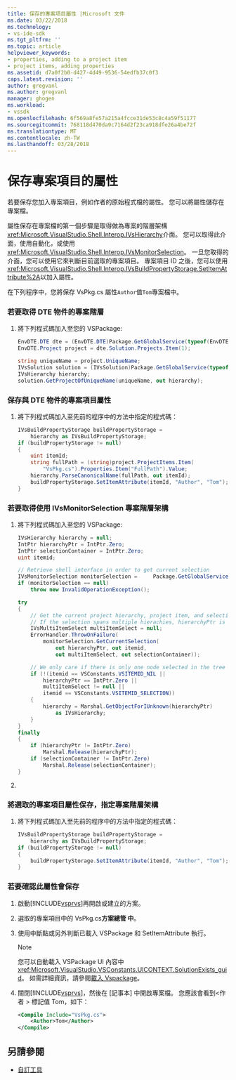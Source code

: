 ```yaml
---
title: 保存的專案項目屬性 |Microsoft 文件
ms.date: 03/22/2018
ms.technology:
- vs-ide-sdk
ms.tgt_pltfrm: ''
ms.topic: article
helpviewer_keywords:
- properties, adding to a project item
- project items, adding properties
ms.assetid: d7a0f2b0-d427-4d49-9536-54edfb37c0f3
caps.latest.revision: ''
author: gregvanl
ms.author: gregvanl
manager: ghogen
ms.workload:
- vssdk
ms.openlocfilehash: 6f569a8fe57a215a4fcce31de53c8c4a59f51177
ms.sourcegitcommit: 768118d470da9c7164d2f23ca918dfe26a4be72f
ms.translationtype: MT
ms.contentlocale: zh-TW
ms.lasthandoff: 03/28/2018
---
```

# <a name="persisting-the-property-of-a-project-item"></a>保存專案項目的屬性
若要保存您加入專案項目，例如作者的原始程式檔的屬性。 您可以將屬性儲存在專案檔。

 屬性保存在專案檔的第一個步驟是取得做為專案的階層架構<xref:Microsoft.VisualStudio.Shell.Interop.IVsHierarchy>介面。 您可以取得此介面，使用自動化，或使用<xref:Microsoft.VisualStudio.Shell.Interop.IVsMonitorSelection>。 一旦您取得的介面，您可以使用它來判斷目前選取的專案項目。 專案項目 ID 之後，您可以使用<xref:Microsoft.VisualStudio.Shell.Interop.IVsBuildPropertyStorage.SetItemAttribute%2A>以加入屬性。

 在下列程序中，您將保存 VsPkg.cs 屬性`Author`值`Tom`專案檔中。

### <a name="to-obtain-the-project-hierarchy-with-the-dte-object"></a>若要取得 DTE 物件的專案階層

1.  將下列程式碼加入至您的 VSPackage:

    ```csharp
    EnvDTE.DTE dte = (EnvDTE.DTE)Package.GetGlobalService(typeof(EnvDTE.DTE));
    EnvDTE.Project project = dte.Solution.Projects.Item(1);

    string uniqueName = project.UniqueName;
    IVsSolution solution = (IVsSolution)Package.GetGlobalService(typeof(SVsSolution));
    IVsHierarchy hierarchy;
    solution.GetProjectOfUniqueName(uniqueName, out hierarchy);
    ```

### <a name="to-persist-the-project-item-property-with-the-dte-object"></a>保存與 DTE 物件的專案項目屬性

1.  將下列程式碼加入至先前的程序中的方法中指定的程式碼：

    ```csharp
    IVsBuildPropertyStorage buildPropertyStorage =
        hierarchy as IVsBuildPropertyStorage;
    if (buildPropertyStorage != null)
    {
        uint itemId;
        string fullPath = (string)project.ProjectItems.Item(
            "VsPkg.cs").Properties.Item("FullPath").Value;
        hierarchy.ParseCanonicalName(fullPath, out itemId);
        buildPropertyStorage.SetItemAttribute(itemId, "Author", "Tom");
    }
    ```

### <a name="to-obtain-the-project-hierarchy-using-ivsmonitorselection"></a>若要取得使用 IVsMonitorSelection 專案階層架構

1.  將下列程式碼加入至您的 VSPackage:

    ```csharp
    IVsHierarchy hierarchy = null;
    IntPtr hierarchyPtr = IntPtr.Zero;
    IntPtr selectionContainer = IntPtr.Zero;
    uint itemid;

    // Retrieve shell interface in order to get current selection
    IVsMonitorSelection monitorSelection =     Package.GetGlobalService(typeof(SVsShellMonitorSelection)) as     IVsMonitorSelection;
    if (monitorSelection == null)
        throw new InvalidOperationException();

    try
    {
        // Get the current project hierarchy, project item, and selection container for the current selection
        // If the selection spans multiple hierachies, hierarchyPtr is Zero
        IVsMultiItemSelect multiItemSelect = null;
        ErrorHandler.ThrowOnFailure(
            monitorSelection.GetCurrentSelection(
                out hierarchyPtr, out itemid,
                out multiItemSelect, out selectionContainer));

        // We only care if there is only one node selected in the tree
        if (!(itemid == VSConstants.VSITEMID_NIL ||
            hierarchyPtr == IntPtr.Zero ||
            multiItemSelect != null ||
            itemid == VSConstants.VSITEMID_SELECTION))
        {
            hierarchy = Marshal.GetObjectForIUnknown(hierarchyPtr)
                as IVsHierarchy;
        }
    }
    finally
    {
        if (hierarchyPtr != IntPtr.Zero)
            Marshal.Release(hierarchyPtr);
        if (selectionContainer != IntPtr.Zero)
            Marshal.Release(selectionContainer);
    }
    ```

2.

### <a name="to-persist-the-selected-project-item-property-given-the-project-hierarchy"></a>將選取的專案項目屬性保存，指定專案階層架構

1.  將下列程式碼加入至先前的程序中的方法中指定的程式碼：

    ```csharp
    IVsBuildPropertyStorage buildPropertyStorage =
        hierarchy as IVsBuildPropertyStorage;
    if (buildPropertyStorage != null)
    {
        buildPropertyStorage.SetItemAttribute(itemId, "Author", "Tom");
    }
    ```

### <a name="to-verify-that-the-property-is-persisted"></a>若要確認此屬性會保存

1.  啟動[!INCLUDE[vsprvs](../code-quality/includes/vsprvs_md.md)]再開啟或建立的方案。

2.  選取的專案項目中的 VsPkg.cs**方案總管 中**。

3.  使用中斷點或另外判斷已載入 VSPackage 和 SetItemAttribute 執行。

    > [!NOTE]
    > 您可以自動載入 VSPackage UI 內容中<xref:Microsoft.VisualStudio.VSConstants.UICONTEXT.SolutionExists_guid>。 如需詳細資訊，請參閱[載入 Vspackage](../extensibility/loading-vspackages.md)。

4.  關閉[!INCLUDE[vsprvs](../code-quality/includes/vsprvs_md.md)]，然後在 [記事本] 中開啟專案檔。 您應該會看到\<作者 > 標記值 Tom，如下：

    ```xml
    <Compile Include="VsPkg.cs">
        <Author>Tom</Author>
    </Compile>
    ```

## <a name="see-also"></a>另請參閱

- [自訂工具](../extensibility/internals/custom-tools.md)